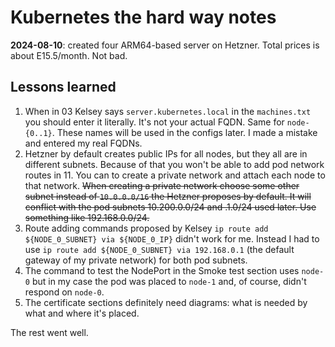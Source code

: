 # Kubernetes the hard way notes

**2024-08-10**: created four ARM64-based server on Hetzner. Total prices is about E15.5/month. Not bad.

## Lessons learned

1. When in 03 Kelsey says `server.kubernetes.local` in the `machines.txt` you should enter it literally.
It's not your actual FQDN.
Same for `node-{0..1}`.
These names will be used in the configs later.
I made a mistake and entered my real FQDNs.
2. Hetzner by default creates public IPs for all nodes, but they all are in different subnets.
Because of that you won't be able to add pod network routes in 11.
You can to create a private network and attach each node to that network.
~~When creating a private network choose some other subnet instead of `10.0.0.0/16` the Hetzner proposes by default. It will conflict with the pod subnets 10.200.0.0/24 and .1.0/24 used later. Use something like 192.168.0.0/24.~~
3. Route adding commands proposed by Kelsey  `ip route add ${NODE_0_SUBNET} via ${NODE_0_IP}` didn't work for me.
Instead I had to use `ip route add ${NODE_0_SUBNET} via 192.168.0.1` (the default gateway of my private network) for both pod subnets.
4. The command to test the NodePort in the Smoke test section uses `node-0` but in my case the pod was placed to `node-1` and, of course, didn't respond on `node-0`.
5. The certificate sections definitely need diagrams: what is needed by what and where it's placed.

The rest went well.
